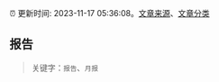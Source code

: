 :alarm_clock: 更新时间: 2023-11-17 05:36:08。[文章来源](/README.md)、[文章分类](/TAGS.md)

## 报告


> 关键字：`报告`、`月报`



